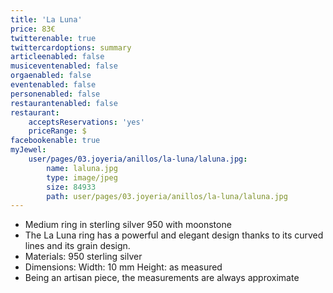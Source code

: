 ```yaml
---
title: 'La Luna'
price: 83€
twitterenable: true
twittercardoptions: summary
articleenabled: false
musiceventenabled: false
orgaenabled: false
eventenabled: false
personenabled: false
restaurantenabled: false
restaurant:
    acceptsReservations: 'yes'
    priceRange: $
facebookenable: true
myJewel:
    user/pages/03.joyeria/anillos/la-luna/laluna.jpg:
        name: laluna.jpg
        type: image/jpeg
        size: 84933
        path: user/pages/03.joyeria/anillos/la-luna/laluna.jpg
---
```


* Medium ring in sterling silver 950 with moonstone
* The La Luna ring has a powerful and elegant design thanks to its curved lines and its grain design.
* Materials: 950 sterling silver
* Dimensions: Width: 10 mm Height: as measured
* Being an artisan piece, the measurements are always approximate